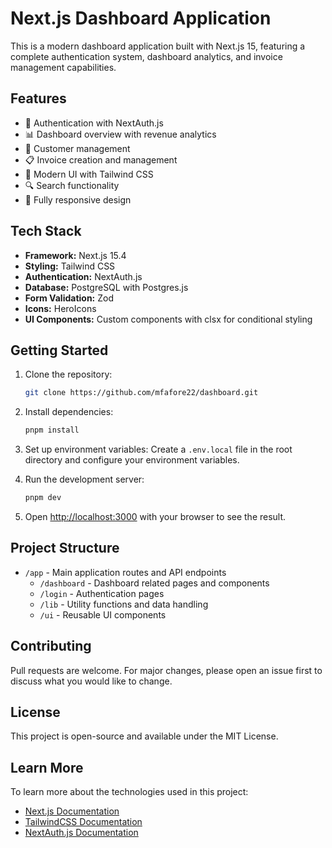 # Next.js Dashboard Application

This is a modern dashboard application built with Next.js 15, featuring a complete authentication system, dashboard analytics, and invoice management capabilities.

## Features

- 🔐 Authentication with NextAuth.js
- 📊 Dashboard overview with revenue analytics
- 💼 Customer management
- 📋 Invoice creation and management
- 🎨 Modern UI with Tailwind CSS
- 🔍 Search functionality
- 📱 Fully responsive design

## Tech Stack

- **Framework:** Next.js 15.4
- **Styling:** Tailwind CSS
- **Authentication:** NextAuth.js
- **Database:** PostgreSQL with Postgres.js
- **Form Validation:** Zod
- **Icons:** HeroIcons
- **UI Components:** Custom components with clsx for conditional styling

## Getting Started

1. Clone the repository:
   ```bash
   git clone https://github.com/mfafore22/dashboard.git
   ```

2. Install dependencies:
   ```bash
   pnpm install
   ```

3. Set up environment variables:
   Create a `.env.local` file in the root directory and configure your environment variables.

4. Run the development server:
   ```bash
   pnpm dev
   ```

5. Open [http://localhost:3000](http://localhost:3000) with your browser to see the result.

## Project Structure

- `/app` - Main application routes and API endpoints
  - `/dashboard` - Dashboard related pages and components
  - `/login` - Authentication pages
  - `/lib` - Utility functions and data handling
  - `/ui` - Reusable UI components

## Contributing

Pull requests are welcome. For major changes, please open an issue first to discuss what you would like to change.

## License

This project is open-source and available under the MIT License.

## Learn More

To learn more about the technologies used in this project:

- [Next.js Documentation](https://nextjs.org/docs)
- [TailwindCSS Documentation](https://tailwindcss.com/docs)
- [NextAuth.js Documentation](https://next-auth.js.org)
